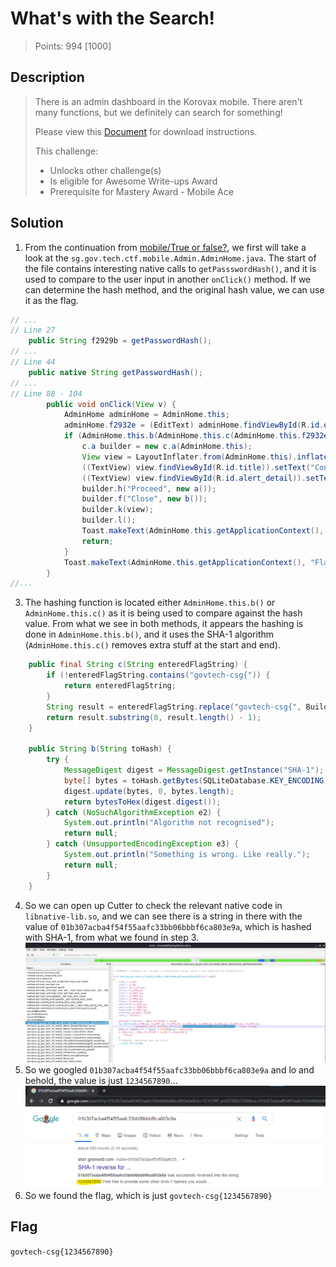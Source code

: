 # What's with the Search!

> Points: 994 [1000]

## Description

> There is an admin dashboard in the Korovax mobile. There aren't many functions, but we definitely can search for something!
> 
> Please view this [Document](https://docs.google.com/document/d/1GrQ6znlN2Z0tu_uAPAs1qrn6by24I51mq8RIIHmFGDU/edit?usp=sharing) for download instructions.
> 
> This challenge:
> - Unlocks other challenge(s)
> - Is eligible for Awesome Write-ups Award
> - Prerequisite for Mastery Award - Mobile Ace

## Solution
1. From the continuation from [mobile/True or false?](../True%20or%20false), we first will take a look at the `sg.gov.tech.ctf.mobile.Admin.AdminHome.java`. The start of the file contains interesting native calls to `getPassswordHash()`, and it is used to compare to the user input in another `onClick()` method. If we can determine the hash method, and the original hash value, we can use it as the flag.
```java
// ...
// Line 27
    public String f2929b = getPasswordHash();
// ...
// Line 44
    public native String getPasswordHash();
// ...
// Line 88 - 104
        public void onClick(View v) {
            AdminHome adminHome = AdminHome.this;
            adminHome.f2932e = (EditText) adminHome.findViewById(R.id.editText_enteredFlag);
            if (AdminHome.this.b(AdminHome.this.c(AdminHome.this.f2932e.getText().toString())).equalsIgnoreCase(AdminHome.this.f2929b)) {
                c.a builder = new c.a(AdminHome.this);
                View view = LayoutInflater.from(AdminHome.this).inflate(R.layout.custom_alert, (ViewGroup) null);
                ((TextView) view.findViewById(R.id.title)).setText("Congrats!");
                ((TextView) view.findViewById(R.id.alert_detail)).setText("Add govtech-csg{} to what you found!");
                builder.h("Proceed", new a());
                builder.f("Close", new b());
                builder.k(view);
                builder.l();
                Toast.makeText(AdminHome.this.getApplicationContext(), "Flag is correct!", 0).show();
                return;
            }
            Toast.makeText(AdminHome.this.getApplicationContext(), "Flag is wrong!", 0).show();
        }
//...
```
3. The hashing function is located either `AdminHome.this.b()` or `AdminHome.this.c()` as it is being used to compare against the hash value. From what we see in both methods, it appears the hashing is done in `AdminHome.this.b()`, and it uses the SHA-1 algorithm (`AdminHome.this.c()` removes extra stuff at the start and end).
```java
    public final String c(String enteredFlagString) {
        if (!enteredFlagString.contains("govtech-csg{")) {
            return enteredFlagString;
        }
        String result = enteredFlagString.replace("govtech-csg{", BuildConfig.FLAVOR);
        return result.substring(0, result.length() - 1);
    }

    public String b(String toHash) {
        try {
            MessageDigest digest = MessageDigest.getInstance("SHA-1");
            byte[] bytes = toHash.getBytes(SQLiteDatabase.KEY_ENCODING);
            digest.update(bytes, 0, bytes.length);
            return bytesToHex(digest.digest());
        } catch (NoSuchAlgorithmException e2) {
            System.out.println("Algorithm not recognised");
            return null;
        } catch (UnsupportedEncodingException e3) {
            System.out.println("Something is wrong. Like really.");
            return null;
        }
    }
```
4. So we can open up Cutter to check the relevant native code in `libnative-lib.so`, and we can see there is a string in there with the value of `01b307acba4f54f55aafc33bb06bbbf6ca803e9a`, which is hashed with SHA-1, from what we found in step 3.
![Cutter](cutter.png)
5. So we googled `01b307acba4f54f55aafc33bb06bbbf6ca803e9a` and lo and behold, the value is just `1234567890`...
![Google](google.png)
6. So we found the flag, which is just `govtech-csg{1234567890}`

## Flag
`govtech-csg{1234567890}`